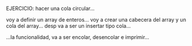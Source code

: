 EJERCICIO: hacer una cola circular...

voy a definir un array de enteros...
voy a crear una cabecera del array y un cola del array...
desp va a ser un insertar tipo cola...

...la funcionalidad, va a ser encolar, desencolar e imprimir...